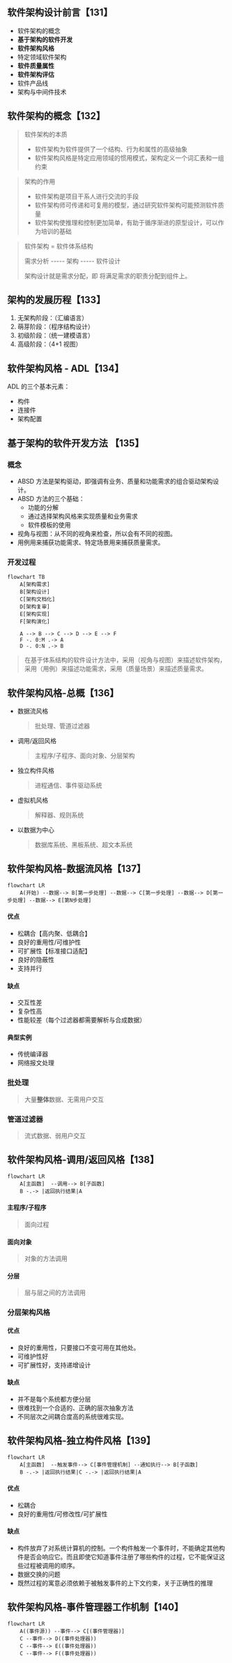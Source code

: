 ## 软件架构设计前言【131】

- 软件架构的概念
- **基于架构的软件开发**
- **软件架构风格**
- 特定领域软件架构
- **软件质量属性**
- **软件架构评估**
- 软件产品线
- 架构与中间件技术



## 软件架构的概念【132】

> 软件架构的本质
>
> - 软件架构为软件提供了一个结构、行为和属性的高级抽象
> - 软件架构风格是特定应用领域的惯用模式，架构定义一个词汇表和一组约束

> 架构的作用
>
> - 软件架构是项目干系人进行交流的手段
> - 软件架构师可传递和可复用的模型，通过研究软件架构可能预测软件质量
> - 软件架构使推理和控制更加简单，有助于循序渐进的原型设计，可以作为培训的基础

> 软件架构 = 软件体系结构
>
> 需求分析 ----- 架构 ----- 软件设计
>
> 架构设计就是需求分配，即 将满足需求的职责分配到组件上。



## 架构的发展历程【133】

1. 无架构阶段：（汇编语言）
2. 萌芽阶段：（程序结构设计）
3. 初级阶段：（统一建模语言）
4. 高级阶段：（4+1 视图）

   

## 软件架构风格 - ADL【134】

ADL 的三个基本元素：

- 构件
- 连接件
- 架构配置



## 基于架构的软件开发方法 【135】

### 概念

- ABSD 方法是架构驱动，即强调有业务、质量和功能需求的组合驱动架构设计。
- ABSD 方法的三个基础：
  - 功能的分解
  - 通过选择架构风格来实现质量和业务需求
  - 软件模板的使用
- 视角与视图：从不同的视角来检查，所以会有不同的视图。
- 用例用来捕获功能需求、特定场景用来捕获质量需求。

### 开发过程

```mermaid
flowchart TB
	A[架构需求]
	B[架构设计]
	C[架构文档化]
	D[架构复审]
	E[架构实现]
	F[架构演化]
	
	A --> B --> C --> D --> E --> F
	F -. 0:M .-> A
	D -. 0:N .-> B
```



> 在基于体系结构的软件设计方法中，采用（视角与视图）来描述软件架构，采用（用例）来描述功能需求，采用（质量场景）来描述质量需求。



## 软件架构风格-总概【136】

- 数据流风格

  > 批处理、管道过滤器

- 调用/返回风格

  > 主程序/子程序、面向对象、分层架构

- 独立构件风格

  > 进程通信、事件驱动系统

- 虚拟机风格

  > 解释器、规则系统

- 以数据为中心

  > 数据库系统、黑板系统、超文本系统

## 软件架构风格-数据流风格【137】

```mermaid
flowchart LR
	A(开始) --数据--> B[第一步处理] --数据--> C[第一步处理] --数据--> D[第一步处理] --数据--> E[第N步处理]
```

#### 优点

- 松耦合【高内聚、低耦合】
- 良好的重用性/可维护性
- 可扩展性【标准接口适配】
- 良好的隐蔽性
- 支持并行

#### 缺点

- 交互性差
- 复杂性高
- 性能较差（每个过滤器都需要解析与合成数据）

#### 典型实例

- 传统编译器
- 网络报文处理

### 批处理

> 大量**整体**数据、无需用户交互

### 管道过滤器

> 流式数据、弱用户交互



## 软件架构风格-调用/返回风格【138】

```mermaid
flowchart LR
	A[主函数] 	--调用--> B[子函数]
	B -.-> |返回执行结果|A
```

#### 主程序/子程序

> 面向过程

#### 面向对象

> 对象的方法调用

#### 分层

> 层与层之间的方法调用



### 分层架构风格

#### 优点

- 良好的重用性，只要接口不变可用在其他处。
- 可维护性好
- 可扩展性好，支持递增设计

#### 缺点

- 并不是每个系统都方便分层
- 很难找到一个合适的、正确的层次抽象方法
- 不同层次之间耦合度高的系统很难实现。



## 软件架构风格-独立构件风格【139】

```mermaid
flowchart LR
	A[主函数] 	--触发事件--> C[事件管理机制] --通知执行--> B[子函数]
	B -.-> |返回执行结果|C -.-> |返回执行结果|A
```



#### 优点

- 松耦合
- 良好的重用性/可修改性/可扩展性

#### 缺点

- 构件放弃了对系统计算机的控制。一个构件触发一个事件时，不能确定其他构件是否会响应它。而且即使它知道事件注册了哪些构件的过程，它不能保证这些过程被调用的顺序。
- 数据交换的问题
- 既然过程的寓意必须依赖于被触发事件的上下文约束，关于正确性的推理



## 软件架构风格-事件管理器工作机制【140】

```mermaid
flowchart LR
	A((事件源)) --事件--> C[(事件管理器)]
	C --事件--> D((事件处理器))
	C --事件--> E((事件处理器))
	C --事件--> F((事件处理器))
```















































